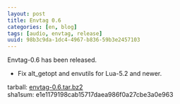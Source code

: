 ```yaml
---
layout: post
title: Envtag 0.6
categories: [en, blog]
tags: [audio, envtag, release]
uuid: 98b3c9da-1dc4-4967-b836-59b3e2457103
---
```


Envtag-0.6 has been released.

- Fix alt\_getopt and envutils for Lua-5.2 and newer.

tarball: [envtag-0.6.tar.bz2](https://dev.exherbo.org/~alip/envtag/envtag-0.6.tar.bz2)  
sha1sum: e1e1179198cab15717daea986f0a27cbe3a0e963
